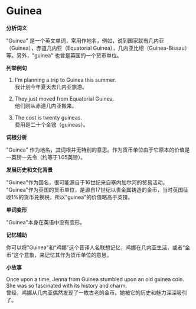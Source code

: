 # Guinea

**分析词义**

  

"Guinea" 是一个英文单词，常用作地名，例如，说到国家就有几内亚（Guinea），赤道几内亚（Equatorial Guinea），几内亚比绍（Guinea-Bissau）等。另外，"guinea" 也曾是英国的一个货币单位。

  

**列举例句**

  

1.  I'm planning a trip to Guinea this summer.  
    我计划今年夏天去几内亚旅游。
    
      
    
2.  They just moved from Equatorial Guinea.  
    他们刚从赤道几内亚搬来。
    
      
    
3.  The cost is twenty guineas.  
    费用是二十个金镑（guineas）。
    
      
    

  

**词根分析**

  

"Guinea" 作为地名，其词根并无特别的意思。作为货币单位由于它原本的价值是一英镑一先令（约等于1.05英镑）。

  

**发展历史和文化背景**

  

"Guinea"作为国名，很可能源自于16世纪来自塞内加尔河的贸易活动。 "Guinea"作为英国的货币单位，是源自17世纪以贵金属铸造的金币，当时英国征收1%的货币兑换税，所以"guinea"的价值略高于英镑。

  

**单词变形**

  

"Guinea"本身在英语中没有变形。

  

**记忆辅助**

  

你可以将"Guinea"和“鸡娜”这个音译人名联想记忆，鸡娜在几内亚生活，或者“金币”这个意象，来记忆其作为货币单位的意思。

  

**小故事**

  

Once upon a time, Jenna from Guinea stumbled upon an old guinea coin. She was so fascinated with its history and charm.  
曾经，鸡娜从几内亚偶然发现了一枚古老的金币。她被它的历史和魅力深深吸引了。
